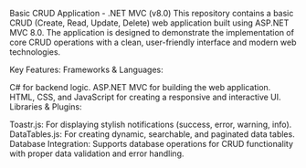 Basic CRUD Application - .NET MVC (v8.0)
This repository contains a basic CRUD (Create, Read, Update, Delete) web application built using ASP.NET MVC 8.0. The application is designed to demonstrate the implementation of core CRUD operations with a clean, user-friendly interface and modern web technologies.

Key Features:
Frameworks & Languages:

C# for backend logic.
ASP.NET MVC for building the web application.
HTML, CSS, and JavaScript for creating a responsive and interactive UI.
Libraries & Plugins:

Toastr.js: For displaying stylish notifications (success, error, warning, info).
DataTables.js: For creating dynamic, searchable, and paginated data tables.
Database Integration:
Supports database operations for CRUD functionality with proper data validation and error handling.
